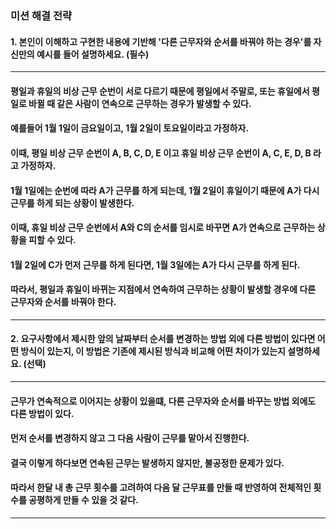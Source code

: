 ### 미션 해결 전략 
#### 1. 본인이 이해하고 구현한 내용에 기반해 '다른 근무자와 순서를 바꿔야 하는 경우'를 자신만의 예시를 들어 설명하세요. (필수)       

-----

#### 평일과 휴일의 비상 근무 순번이 서로 다르기 때문에 평일에서 주말로, 또는 휴일에서 평일로 바뀔 때 같은 사람이 연속으로 근무하는 경우가 발생할 수 있다.
#### 예를들어 1월 1일이 금요일이고, 1월 2일이 토요일이라고 가정하자.
#### 이때, 평일 비상 근무 순번이 A, B, C, D, E 이고 휴일 비상 근무 순번이 A, C, E, D, B 라고 가정하자.
#### 1월 1일에는 순번에 따라 A가 근무를 하게 되는데, 1월 2일이 휴일이기 때문에 A가 다시 근무를 하게 되는 상황이 발생한다.
#### 이때, 휴일 비상 근무 순번에서 A와 C의 순서를 임시로 바꾸면 A가 연속으로 근무하는 상황을 피할 수 있다.
#### 1월 2일에 C가 먼저 근무를 하게 된다면, 1월 3일에는 A가 다시 근무를 하게 된다.
#### 따라서, 평일과 휴일이 바뀌는 지점에서 연속하여 근무하는 상황이 발생할 경우에 다른 근무자와 순서를 바꿔야 한다.

-----

#### 2. 요구사항에서 제시한 앞의 날짜부터 순서를 변경하는 방법 외에 다른 방법이 있다면 어떤 방식이 있는지, 이 방법은 기존에 제시된 방식과 비교해 어떤 차이가 있는지 설명하세요. (선택)

----
#### 근무가 연속적으로 이어지는 상황이 있을떄, 다른 근무자와 순서를 바꾸는 방법 외에도 다른 방법이 있다.
#### 먼저 순서를 변경하지 않고 그 다음 사람이 근무를 맡아서 진행한다.
#### 결국 이렇게 하다보면 연속된 근무는 발생하지 않지만, 불공정한 문제가 있다.
#### 따라서 한달 내 총 근무 횟수를 고려하여 다음 달 근무표를 만들 때 반영하여 전체적인 횟수를 공평하게 만들 수 있을 것 같다.


----